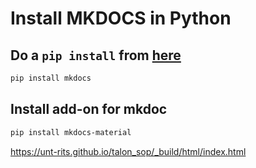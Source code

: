 # Install MKDOCS in Python


## Do a `pip install` from [here](https://www.mkdocs.org/#installation)

```bash
pip install mkdocs
```

## Install add-on for mkdoc

```bash
pip install mkdocs-material
```

https://unt-rits.github.io/talon_sop/_build/html/index.html
